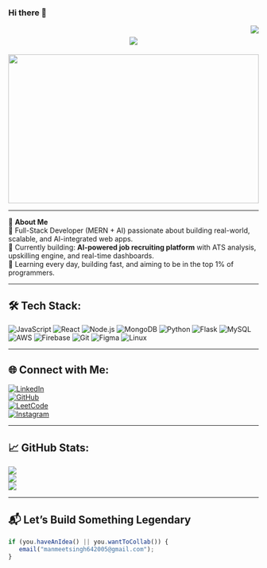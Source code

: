 ### Hi there 👋

<img align="right" src="https://visitor-badge.laobi.icu/badge?page_id=Manmeet64.Manmeet64" />

<h1 align="center">
  <img src="https://readme-typing-svg.demolab.com?font=Righteous&size=35&duration=4000&pause=1000&center=true&vCenter=true&width=600&height=70&lines=🙏+Sasriyaakal+Paaji!;+I'm+Manmeet+Singh!;+Full-Stack+Dev+%7C+AI+Builder+%7C+MERN+Specialist;" />
</h1>

<img align="center" src="https://media.giphy.com/media/qgQUggAC3Pfv687qPC/giphy.gif" width="100%" height="300"/>

---

💫 **About Me**  
🚀 Full-Stack Developer (MERN + AI) passionate about building real-world, scalable, and AI-integrated web apps.  
💼 Currently building: **AI-powered job recruiting platform** with ATS analysis, upskilling engine, and real-time dashboards.  
🎯 Learning every day, building fast, and aiming to be in the top 1% of programmers.

---

## 🛠 Tech Stack:
![JavaScript](https://img.shields.io/badge/JavaScript-%23F7DF1E.svg?style=for-the-badge&logo=javascript&logoColor=black)
![React](https://img.shields.io/badge/React-%2320232a.svg?style=for-the-badge&logo=react&logoColor=%2361DAFB)
![Node.js](https://img.shields.io/badge/Node.js-%2343853D.svg?style=for-the-badge&logo=node.js&logoColor=white)
![MongoDB](https://img.shields.io/badge/MongoDB-%2347A248.svg?style=for-the-badge&logo=mongodb&logoColor=white)
![Python](https://img.shields.io/badge/Python-%233776AB.svg?style=for-the-badge&logo=python&logoColor=white)
![Flask](https://img.shields.io/badge/Flask-%23000.svg?style=for-the-badge&logo=flask&logoColor=white)
![MySQL](https://img.shields.io/badge/MySQL-%2300f.svg?style=for-the-badge&logo=mysql&logoColor=white)
![AWS](https://img.shields.io/badge/AWS-%23FF9900.svg?style=for-the-badge&logo=amazon-aws&logoColor=white)
![Firebase](https://img.shields.io/badge/Firebase-%23039BE5.svg?style=for-the-badge&logo=firebase)
![Git](https://img.shields.io/badge/Git-%23F05032.svg?style=for-the-badge&logo=git&logoColor=white)
![Figma](https://img.shields.io/badge/Figma-%23F24E1E.svg?style=for-the-badge&logo=figma&logoColor=white)
![Linux](https://img.shields.io/badge/Linux-%23000000.svg?style=for-the-badge&logo=linux&logoColor=white)

---

## 🌐 Connect with Me:
[![LinkedIn](https://img.shields.io/badge/LinkedIn-%230077B5.svg?style=for-the-badge&logo=linkedin&logoColor=white)](https://www.linkedin.com/in/manmeet-singh-5a8548211/)  
[![GitHub](https://img.shields.io/badge/GitHub-%23121011.svg?style=for-the-badge&logo=github&logoColor=white)](https://github.com/Manmeet64)  
[![LeetCode](https://img.shields.io/badge/LeetCode-FFA116.svg?style=for-the-badge&logo=leetcode&logoColor=black)](https://leetcode.com/u/manmeet642005/)  
[![Instagram](https://img.shields.io/badge/Instagram-%23E4405F.svg?style=for-the-badge&logo=instagram&logoColor=white)](https://www.instagram.com/_manmeet.s_/)

---

## 📈 GitHub Stats:
![](https://github-readme-stats.vercel.app/api?username=Manmeet64&theme=react&hide_border=false&include_all_commits=true&count_private=true)<br/>
![](https://github-readme-streak-stats.herokuapp.com/?user=Manmeet64&theme=react&hide_border=false)<br/>
![](https://github-readme-stats.vercel.app/api/top-langs/?username=Manmeet64&theme=react&hide_border=false&layout=compact)

---

## 📬 Let’s Build Something Legendary

```js
if (you.haveAnIdea() || you.wantToCollab()) {
   email("manmeetsingh642005@gmail.com");
}
